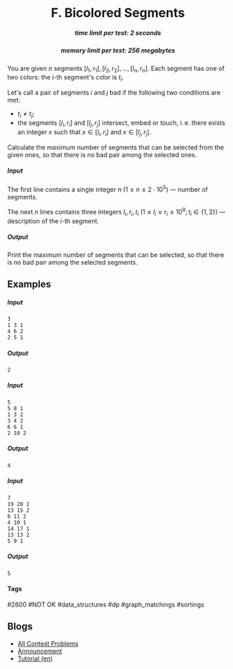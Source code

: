 <h1 style='text-align: center;'> F. Bicolored Segments</h1>

<h5 style='text-align: center;'>time limit per test: 2 seconds</h5>
<h5 style='text-align: center;'>memory limit per test: 256 megabytes</h5>

You are given $n$ segments $[l_1, r_1], [l_2, r_2], \dots, [l_n, r_n]$. Each segment has one of two colors: the $i$-th segment's color is $t_i$.

Let's call a pair of segments $i$ and $j$ bad if the following two conditions are met:

* $t_i \ne t_j$;
* the segments $[l_i, r_i]$ and $[l_j, r_j]$ intersect, embed or touch, i. e. there exists an integer $x$ such that $x \in [l_i, r_i]$ and $x \in [l_j, r_j]$.

Calculate the maximum number of segments that can be selected from the given ones, so that there is no bad pair among the selected ones.

##### Input

The first line contains a single integer $n$ ($1 \le n \le 2 \cdot 10^5$) — number of segments.

The next $n$ lines contains three integers $l_i, r_i, t_i$ ($1 \le l_i \le r_i \le 10^9; t_i \in \{1, 2\}$) — description of the $i$-th segment.

##### Output

Print the maximum number of segments that can be selected, so that there is no bad pair among the selected segments.

## Examples

##### Input


```text
3
1 3 1
4 6 2
2 5 1
```
##### Output


```text
2
```
##### Input


```text
5
5 8 1
1 3 2
3 4 2
6 6 1
2 10 2
```
##### Output


```text
4
```
##### Input


```text
7
19 20 1
13 15 2
6 11 2
4 10 1
14 17 1
13 13 2
5 9 1
```
##### Output


```text
5
```


#### Tags 

#2600 #NOT OK #data_structures #dp #graph_matchings #sortings 

## Blogs
- [All Contest Problems](../Educational_Codeforces_Round_92_(Rated_for_Div._2).md)
- [Announcement](../blogs/Announcement.md)
- [Tutorial (en)](../blogs/Tutorial_(en).md)
